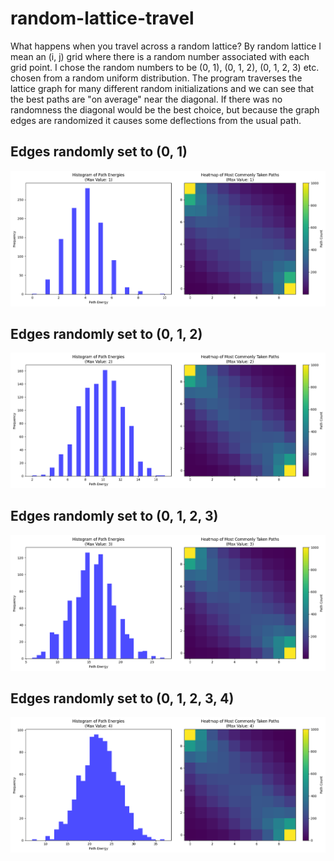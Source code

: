 # random-lattice-travel
What happens when you travel across a random lattice? By random lattice I mean an (i, j) grid where there is a random number associated with each grid point. I chose the random numbers to be (0, 1), (0, 1, 2), (0, 1, 2, 3) etc. chosen from a random uniform distribution. The program traverses the lattice graph for many different random initializations and we can see that the best paths are "on average" near the diagonal. If there was no randomness the diagonal would be the best choice, but because the graph edges are randomized it causes some deflections from the usual path.

## Edges randomly set to (0, 1)
![path1](images/histogram_and_path_1.png)
## Edges randomly set to (0, 1, 2)

![path2](images/histogram_and_path_2.png)
## Edges randomly set to (0, 1, 2, 3)

![path3](images/histogram_and_path_3.png)
## Edges randomly set to (0, 1, 2, 3, 4)

![path4](images/histogram_and_path_4.png)

